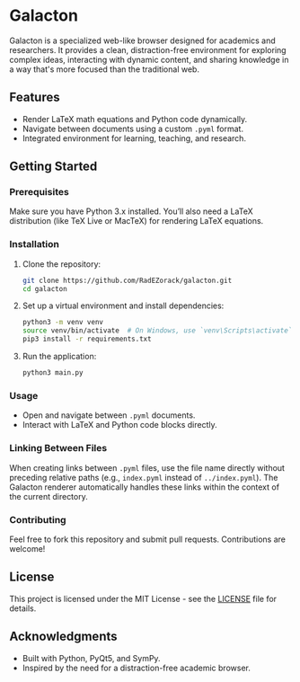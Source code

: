 # Galacton

Galacton is a specialized web-like browser designed for academics and researchers. It provides a clean, distraction-free environment for exploring complex ideas, interacting with dynamic content, and sharing knowledge in a way that's more focused than the traditional web.

## Features

- Render LaTeX math equations and Python code dynamically.
- Navigate between documents using a custom `.pyml` format.
- Integrated environment for learning, teaching, and research.

## Getting Started

### Prerequisites

Make sure you have Python 3.x installed. You’ll also need a LaTeX distribution (like TeX Live or MacTeX) for rendering LaTeX equations.

### Installation

1. Clone the repository:
    ```bash
    git clone https://github.com/RadEZorack/galacton.git
    cd galacton
    ```

2. Set up a virtual environment and install dependencies:
    ```bash
    python3 -m venv venv
    source venv/bin/activate  # On Windows, use `venv\Scripts\activate`
    pip3 install -r requirements.txt
    ```

3. Run the application:
    ```bash
    python3 main.py
    ```

### Usage

- Open and navigate between `.pyml` documents.
- Interact with LaTeX and Python code blocks directly.

### Linking Between Files

When creating links between `.pyml` files, use the file name directly without preceding relative paths (e.g., `index.pyml` instead of `../index.pyml`). The Galacton renderer automatically handles these links within the context of the current directory.

### Contributing

Feel free to fork this repository and submit pull requests. Contributions are welcome!

## License

This project is licensed under the MIT License - see the [LICENSE](LICENSE) file for details.

## Acknowledgments

- Built with Python, PyQt5, and SymPy.
- Inspired by the need for a distraction-free academic browser.
